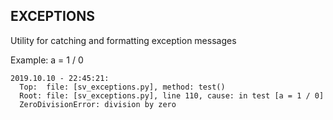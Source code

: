 ## EXCEPTIONS

Utility for catching and formatting exception messages

Example: a = 1 / 0
```
2019.10.10 - 22:45:21:
  Top:  file: [sv_exceptions.py], method: test()
  Root: file: [sv_exceptions.py], line 110, cause: in test [a = 1 / 0]
  ZeroDivisionError: division by zero
```